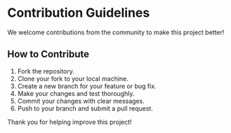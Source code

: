 # Contribution Guidelines

We welcome contributions from the community to make this project better!

## How to Contribute

1. Fork the repository.
2. Clone your fork to your local machine.
3. Create a new branch for your feature or bug fix.
4. Make your changes and test thoroughly.
5. Commit your changes with clear messages.
6. Push to your branch and submit a pull request.

Thank you for helping improve this project!
